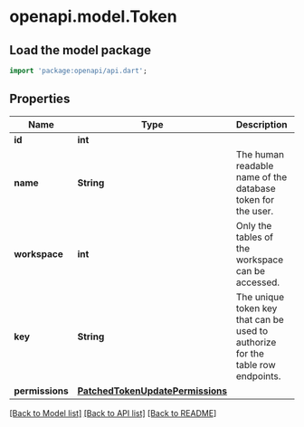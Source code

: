 # openapi.model.Token

## Load the model package
```dart
import 'package:openapi/api.dart';
```

## Properties
Name | Type | Description | Notes
------------ | ------------- | ------------- | -------------
**id** | **int** |  | [readonly] 
**name** | **String** | The human readable name of the database token for the user. | 
**workspace** | **int** | Only the tables of the workspace can be accessed. | 
**key** | **String** | The unique token key that can be used to authorize for the table row endpoints. | 
**permissions** | [**PatchedTokenUpdatePermissions**](PatchedTokenUpdatePermissions.md) |  | 

[[Back to Model list]](../README.md#documentation-for-models) [[Back to API list]](../README.md#documentation-for-api-endpoints) [[Back to README]](../README.md)


